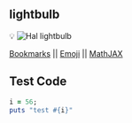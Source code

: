 ## lightbulb

:bulb: ![Hal lightbulb](https://bigmemes.funnyjunk.com/gifs/Everyday+problems_690247_4723564.gif)

[Bookmarks](/bookmarks/) || [Emoji](/emoji) || [MathJAX](/mathjax) 

## Test Code

```ruby
i = 56;
puts "test #{i}"
```


<!-- {% include_relative bookmarks.md %} -->

<!-- vim: set textwidth=0: -->
<!-- vim: set wrapmargin=0: -->
<!-- vim: set nowrap: -->


